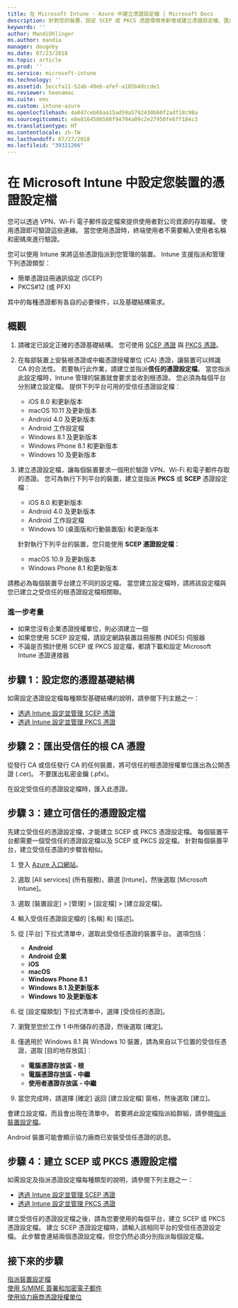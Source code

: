 ```yaml
---
title: 在 Microsoft Intune - Azure 中建立憑證設定檔 | Microsoft Docs
description: 針對您的裝置，設定 SCEP 或 PKCS 憑證環境來新增或建立憑證設定檔、匯出公開憑證、在 Azure 入口網站中建立設定檔，然後將 SCEP 或 PKCS 指派給 Azure 入口網站之 Microsoft Intune 中憑證設定檔
keywords: ''
author: MandiOhlinger
ms.author: mandia
manager: dougeby
ms.date: 07/23/2018
ms.topic: article
ms.prod: ''
ms.service: microsoft-intune
ms.technology: ''
ms.assetid: 5eccfa11-52ab-49eb-afef-a185b4dccde1
ms.reviewer: heenamac
ms.suite: ems
ms.custom: intune-azure
ms.openlocfilehash: 4a047ceb6baa15ad59a5792430b60f2adf18c98a
ms.sourcegitcommit: e8e8164586508f94704a09c2e27950fe6ff184c3
ms.translationtype: HT
ms.contentlocale: zh-TW
ms.lasthandoff: 07/27/2018
ms.locfileid: "39321266"
---
```

# <a name="configure-a-certificate-profile-for-your-devices-in-microsoft-intune"></a>在 Microsoft Intune 中設定您裝置的憑證設定檔

您可以透過 VPN、Wi-Fi 電子郵件設定檔來提供使用者對公司資源的存取權。 使用憑證即可驗證這些連線。 當您使用憑證時，終端使用者不需要輸入使用者名稱和密碼來進行驗證。

您可以使用 Intune 來將這些憑證指派到您管理的裝置。 Intune 支援指派和管理下列憑證類型：

- 簡單憑證註冊通訊協定 (SCEP)
- PKCS#12 (或 PFX)

其中的每種憑證都有各自的必要條件，以及基礎結構需求。

## <a name="overview"></a>概觀

1. 請確定已設定正確的憑證基礎結構。 您可使用 [SCEP 憑證](certificates-scep-configure.md) 與 [PKCS 憑證](certficates-pfx-configure.md)。

2. 在每部裝置上安裝根憑證或中繼憑證授權單位 (CA) 憑證，讓裝置可以辨識 CA 的合法性。 若要執行此作業，請建立並指派**信任的憑證設定檔**。 當您指派此設定檔時，Intune 管理的裝置就會要求並收到根憑證。 您必須為每個平台分別建立設定檔。 提供下列平台可用的受信任憑證設定檔︰

    - iOS 8.0 和更新版本
    - macOS 10.11 及更新版本
    - Android 4.0 及更新版本
    - Android 工作設定檔
    - Windows 8.1 及更新版本
    - Windows Phone 8.1 和更新版本
    - Windows 10 及更新版本

3. 建立憑證設定檔，讓每個裝置要求一個用於驗證 VPN、Wi-Fi 和電子郵件存取的憑證。 您可為執行下列平台的裝置，建立並指派 **PKCS** 或 **SCEP** 憑證設定檔︰

   - iOS 8.0 和更新版本
   - Android 4.0 及更新版本
   - Android 工作設定檔
   - Windows 10 (桌面版和行動裝置版) 和更新版本

   針對執行下列平台的裝置，您只能使用 **SCEP 憑證設定檔**：

   - macOS 10.9 及更新版本
   - Windows Phone 8.1 和更新版本

請務必為每個裝置平台建立不同的設定檔。 當您建立設定檔時，請將該設定檔與您已建立之受信任的根憑證設定檔相關聯。

### <a name="further-considerations"></a>進一步考量

- 如果您沒有企業憑證授權單位，則必須建立一個
- 如果您使用 SCEP 設定檔，請設定網路裝置註冊服務 (NDES) 伺服器
- 不論是否預計使用 SCEP 或 PKCS 設定檔，都請下載和設定 Microsoft Intune 憑證連接器


## <a name="step-1-configure-your-certificate-infrastructure"></a>步驟 1：設定您的憑證基礎結構

如需設定憑證設定檔每種類型基礎結構的說明，請參閱下列主題之一：

- [透過 Intune 設定並管理 SCEP 憑證](certificates-scep-configure.md)
- [透過 Intune 設定並管理 PKCS 憑證](certficates-pfx-configure.md)


## <a name="step-2-export-your-trusted-root-ca-certificate"></a>步驟 2：匯出受信任的根 CA 憑證

從發行 CA 或信任發行 CA 的任何裝置，將可信任的根憑證授權單位匯出為公開憑證 (.cer)。 不要匯出私密金鑰 (.pfx)。

在設定受信任的憑證設定檔時，匯入此憑證。

## <a name="step-3-create-trusted-certificate-profiles"></a>步驟 3：建立可信任的憑證設定檔
先建立受信任的憑證設定檔，才能建立 SCEP 或 PKCS 憑證設定檔。 每個裝置平台都需要一個受信任的憑證設定檔以及 SCEP 或 PKCS 設定檔。 針對每個裝置平台，建立受信任憑證的步驟皆相似。

1. 登入 [Azure 入口網站](https://portal.azure.com)。
2. 選取 [All services] (所有服務)，篩選 [Intune]，然後選取 [Microsoft Intune]。
3. 選取 [裝置設定] > [管理] > [設定檔] > [建立設定檔]。
4. 輸入受信任憑證設定檔的 [名稱] 和 [描述]。
5. 從 [平台] 下拉式清單中，選取此受信任憑證的裝置平台。 選項包括：

    - **Android**
    - **Android 企業**
    - **iOS**
    - **macOS**
    - **Windows Phone 8.1**
    - **Windows 8.1 及更新版本**
    - **Windows 10 及更新版本**

6. 從 [設定檔類型] 下拉式清單中，選擇 [受信任的憑證]。
7. 瀏覽至您於工作 1 中所儲存的憑證，然後選取 [確定]。
8. 僅適用於 Windows 8.1 與 Windows 10 裝置，請為來自以下位置的受信任憑證，選取 [目的地存放區]︰

    - **電腦憑證存放區 - 根**
    - **電腦憑證存放區 - 中繼**
    - **使用者憑證存放區 - 中繼**

9. 當您完成時，請選擇 [確定] 返回 [建立設定檔] 窗格，然後選取 [建立]。

會建立設定檔，而且會出現在清單中。 若要將此設定檔指派給群組，請參閱[指派裝置設定檔](device-profile-assign.md)。

Android 裝置可能會顯示協力廠商已安裝受信任憑證的訊息。

## <a name="step-4-create-scep-or-pkcs-certificate-profiles"></a>步驟 4：建立 SCEP 或 PKCS 憑證設定檔

如需設定及指派憑證設定檔每種類型的說明，請參閱下列主題之一：

- [透過 Intune 設定並管理 SCEP 憑證](certificates-scep-configure.md)
- [透過 Intune 設定並管理 PKCS 憑證](certficates-pfx-configure.md)

建立受信任的憑證設定檔之後，請為您要使用的每個平台，建立 SCEP 或 PKCS 憑證設定檔。 建立 SCEP 憑證設定檔時，請輸入該相同平台的受信任憑證設定檔。 此步驟會連結兩個憑證設定檔，但您仍然必須分別指派每個設定檔。

## <a name="next-steps"></a>接下來的步驟
[指派裝置設定檔](device-profile-assign.md)  
[使用 S/MIME 簽署和加密電子郵件](certificates-s-mime-encryption-sign.md)  
[使用協力廠商憑證授權單位](certificate-authority-add-scep-overview.md)
